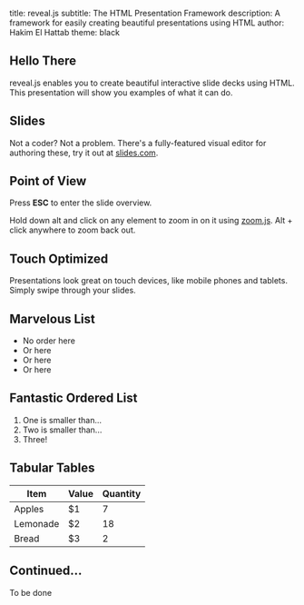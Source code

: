 title: reveal.js
subtitle: The HTML Presentation Framework
description: A framework for easily creating beautiful presentations using HTML
author: Hakim El Hattab
theme: black


## Hello There

reveal.js enables you to create beautiful interactive slide decks using HTML.
This presentation will show you examples of what it can do.


## Slides

Not a coder? Not a problem. There's a fully-featured visual editor for authoring these,
try it out at [slides.com](http://slides.com).


## Point of View

Press **ESC** to enter the slide overview.

Hold down alt and click on any element to zoom in on it using
[zoom.js](http://lab.hakim.se/zoom-js). Alt + click anywhere to zoom back out.


## Touch Optimized

Presentations look great on touch devices, like mobile phones and tablets.
Simply swipe through your slides.


## Marvelous List

- No order here
- Or here
- Or here
- Or here


## Fantastic Ordered List

1. One is smaller than...
2. Two is smaller than...
3. Three!


## Tabular Tables

Item     |  Value  | Quantity
---------|---------|---------
Apples   | $1      | 7
Lemonade | $2      | 18
Bread    | $3      | 2


## Continued...

To be done
